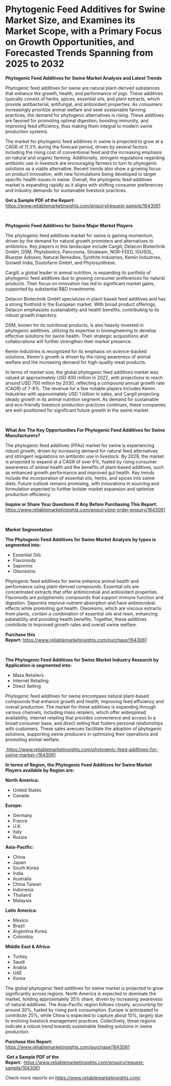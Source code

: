 <p><h1>Phytogenic Feed Additives for Swine Market Size, and Examines its Market Scope, with a Primary Focus on Growth Opportunities, and Forecasted Trends Spanning from 2025 to 2032</h1></p><p><strong>Phytogenic Feed Additives for Swine Market Analysis and Latest Trends</strong></p>
<p><p>Phytogenic feed additives for swine are natural plant-derived substances that enhance the growth, health, and performance of pigs. These additives typically consist of herbs, spices, essential oils, and plant extracts, which provide antibacterial, antifungal, and antioxidant properties. As consumers increasingly prioritize animal welfare and seek sustainable farming practices, the demand for phytogenic alternatives is rising. These additives are favored for promoting optimal digestion, boosting immunity, and improving feed efficiency, thus making them integral to modern swine production systems.</p><p>The market for phytogenic feed additives in swine is projected to grow at a CAGR of 11.3% during the forecast period, driven by several factors including the rising cost of conventional feed and the increasing emphasis on natural and organic farming. Additionally, stringent regulations regarding antibiotic use in livestock are encouraging farmers to turn to phytogenic solutions as a viable alternative. Recent trends also show a growing focus on product innovation, with new formulations being developed to target specific health issues in swine. Overall, the phytogenic feed additives market is expanding rapidly as it aligns with shifting consumer preferences and industry demands for sustainable livestock practices.</p></p>
<p><strong>Get a Sample PDF of the Report:&nbsp;</strong> <a href="https://www.reliablemarketinsights.com/enquiry/request-sample/1643061?utm_campaign=1894&utm_medium=2&utm_source=Github&utm_content=ia&utm_term=12012025&utm_id=phytogenic-feed-additives-for-swine">https://www.reliablemarketinsights.com/enquiry/request-sample/1643061</a></p>
<p>&nbsp;</p>
<p><strong>Phytogenic Feed Additives for Swine Major Market Players</strong></p>
<p><p>The phytogenic feed additives market for swine is gaining momentum, driven by the demand for natural growth promoters and alternatives to antibiotics. Key players in this landscape include Cargill, Delacon Biotechnik GmbH, DSM, Phytobiotics, Pancosma, Silvateam, NOR-FEED, IGUSOL, Bluestar Adisseo, Natural Remedies, Synthite Industries, Kemin Industries, Growell India, Dostofarm GmbH, and Phytosynthèse.</p><p>Cargill, a global leader in animal nutrition, is expanding its portfolio of phytogenic feed additives due to growing consumer preferences for natural products. Their focus on innovation has led to significant market gains, supported by substantial R&D investments. </p><p>Delacon Biotechnik GmbH specializes in plant-based feed additives and has a strong foothold in the European market. With broad product offerings, Delacon emphasizes sustainability and health benefits, contributing to its robust growth trajectory.</p><p>DSM, known for its nutritional products, is also heavily invested in phytogenic additives, utilizing its expertise in bioengineering to develop effective solutions for swine health. Their strategic acquisitions and collaborations will further strengthen their market presence.</p><p>Kemin Industries is recognized for its emphasis on science-backed solutions. Kemin's growth is driven by the rising awareness of animal welfare and the increasing demand for high-quality meat products.</p><p>In terms of market size, the global phytogenic feed additives market was valued at approximately USD 400 million in 2022, with projections to reach around USD 700 million by 2030, reflecting a compound annual growth rate (CAGR) of 7-8%. The revenue for a few notable players includes Kemin Industries with approximately USD 1 billion in sales, and Cargill projecting steady growth in its animal nutrition segment. As demand for sustainable and eco-friendly livestock production practices continues, these companies are well-positioned for significant future growth in the swine market.</p></p>
<p>&nbsp;</p>
<p><strong>What Are The Key Opportunities For Phytogenic Feed Additives for Swine Manufacturers?</strong></p>
<p><p>The phytogenic feed additives (PFAs) market for swine is experiencing robust growth, driven by increasing demand for natural feed alternatives and stringent regulations on antibiotic use in livestock. By 2028, the market is projected to expand at a CAGR of over 6%, fueled by rising consumer awareness of animal health and the benefits of plant-based additives, such as enhanced growth performance and improved gut health. Key trends include the incorporation of essential oils, herbs, and spices into swine diets. Future outlook remains promising, with innovations in sourcing and formulation expected to further bolster market expansion and optimize production efficiency.</p></p>
<p><strong>Inquire or Share Your Questions If Any Before Purchasing This Report:</strong> <a href="https://www.reliablemarketinsights.com/enquiry/pre-order-enquiry/1643061?utm_campaign=1894&utm_medium=2&utm_source=Github&utm_content=ia&utm_term=12012025&utm_id=phytogenic-feed-additives-for-swine">https://www.reliablemarketinsights.com/enquiry/pre-order-enquiry/1643061</a></p>
<p>&nbsp;</p>
<p><strong>Market Segmentation</strong></p>
<p><strong>The Phytogenic Feed Additives for Swine Market Analysis by types is segmented into:</strong></p>
<p><ul><li>Essential Oils</li><li>Flavonoids</li><li>Saponins</li><li>Oleoresins</li></ul></p>
<p><p>Phytogenic feed additives for swine enhance animal health and performance using plant-derived compounds. Essential oils are concentrated extracts that offer antimicrobial and antioxidant properties. Flavonoids are polyphenolic compounds that support immune function and digestion. Saponins improve nutrient absorption and have antimicrobial effects while promoting gut health. Oleoresins, which are viscous extracts from plants, contain a combination of essential oils and resin, enhancing palatability and providing health benefits. Together, these additives contribute to improved growth rates and overall swine welfare.</p></p>
<p><strong>Purchase this Report:&nbsp;</strong><a href="https://www.reliablemarketinsights.com/purchase/1643061?utm_campaign=1894&utm_medium=2&utm_source=Github&utm_content=ia&utm_term=12012025&utm_id=phytogenic-feed-additives-for-swine">https://www.reliablemarketinsights.com/purchase/1643061</a></p>
<p>&nbsp;</p>
<p><strong>The Phytogenic Feed Additives for Swine Market Industry Research by Application is segmented into:</strong></p>
<p><ul><li>Mass Retailers</li><li>Internet Retailing</li><li>Direct Selling</li></ul></p>
<p><p>Phytogenic feed additives for swine encompass natural plant-based compounds that enhance growth and health, improving feed efficiency and overall production. The market for these additives is expanding through various channels, including mass retailers, which offer widespread availability, internet retailing that provides convenience and access to a broad consumer base, and direct selling that fosters personal relationships with customers. These sales avenues facilitate the adoption of phytogenic solutions, supporting swine producers in optimizing their operations and promoting animal welfare.</p></p>
<p><a href="https://www.reliablemarketinsights.com/phytogenic-feed-additives-for-swine-market-r1643061?utm_campaign=1894&utm_medium=2&utm_source=Github&utm_content=ia&utm_term=12012025&utm_id=phytogenic-feed-additives-for-swine">&nbsp;https://www.reliablemarketinsights.com/phytogenic-feed-additives-for-swine-market-r1643061</a></p>
<p><strong>In terms of Region, the Phytogenic Feed Additives for Swine Market Players available by Region are:</strong></p>
<p>
    <p> <strong> North America: </strong>
        <ul>
            <li>United States</li>
            <li>Canada</li>
        </ul>
        </p> 
    <p> <strong> Europe: </strong>
        <ul>
            <li>Germany</li>
            <li>France</li>
            <li>U.K.</li>
            <li>Italy</li>
            <li>Russia</li>
        </ul>
        </p> 
    <p> <strong> Asia-Pacific: </strong>
        <ul>
            <li>China</li>
            <li>Japan</li>
            <li>South Korea</li>
            <li>India</li>
            <li>Australia</li>
            <li>China Taiwan</li>
            <li>Indonesia</li>
            <li>Thailand</li>
            <li>Malaysia</li>
        </ul>
        </p> 
    <p> <strong> Latin America: </strong>
        <ul>
            <li>Mexico</li>
            <li>Brazil</li>
            <li>Argentina Korea</li>
            <li>Colombia</li>
        </ul>
        </p> 
    <p> <strong> Middle East & Africa: </strong>
        <ul>
            <li>Turkey</li>
            <li>Saudi</li>
            <li>Arabia</li>
            <li>UAE</li>
            <li>Korea</li>
        </ul>
    </p>
    </p>
<p><p>The global phytogenic feed additives for swine market is projected to grow significantly across regions. North America is expected to dominate the market, holding approximately 35% share, driven by increasing awareness of natural additives. The Asia-Pacific region follows closely, accounting for around 30%, fueled by rising pork consumption. Europe is anticipated to contribute 25%, while China is expected to capture about 10%, largely due to evolving livestock management practices. Collectively, these regions indicate a robust trend towards sustainable feeding solutions in swine production.</p></p>
<p><strong>Purchase this Report: </strong><a href="https://www.reliablemarketinsights.com/purchase/1643061?utm_campaign=1894&utm_medium=2&utm_source=Github&utm_content=ia&utm_term=12012025&utm_id=phytogenic-feed-additives-for-swine">https://www.reliablemarketinsights.com/purchase/1643061</a></p>
<p>&nbsp;<strong>Get a Sample PDF of the Report:&nbsp;&nbsp;</strong><a href="https://www.reliablemarketinsights.com/enquiry/request-sample/1643061?utm_campaign=1894&utm_medium=2&utm_source=Github&utm_content=ia&utm_term=12012025&utm_id=phytogenic-feed-additives-for-swine">https://www.reliablemarketinsights.com/enquiry/request-sample/1643061</a></p>
<p><strong></strong></p>
<p>Check more reports on <a href="https://www.reliablemarketinsights.com/?utm_campaign=1894&utm_medium=2&utm_source=Github&utm_content=ia&utm_term=12012025&utm_id=phytogenic-feed-additives-for-swine">https://www.reliablemarketinsights.com/</a></p>